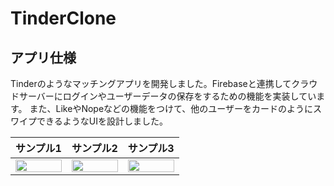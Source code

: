 # TinderClone
## アプリ仕様
Tinderのようなマッチングアプリを開発しました。Firebaseと連携してクラウドサーバーにログインやユーザーデータの保存をするための機能を実装しています。
また、LikeやNopeなどの機能をつけて、他のユーザーをカードのようにスワイプできるようなUIを設計しました。

|サンプル1|サンプル2|サンプル3|
|:-:|:-:|:-:|
|<img src="https://github.com/user-attachments/assets/3b137274-da64-48d6-8931-50e2cc684f48" width="100%">|<img src="https://github.com/user-attachments/assets/da764bd2-098d-4827-b40d-e54289bc0220" width="100%">|<img src="https://github.com/user-attachments/assets/0670656e-7f0b-4b21-85df-80fe469edb94" width="100%">|

